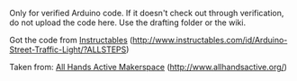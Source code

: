 
Only for verified Arduino code. If it doesn't check out through verification, do not upload the code here. Use the drafting folder or the wiki.

Got the code from [Instructables](http://www.instructables.com/id/Arduino-Street-Traffic-Light/?ALLSTEPS) 
(http://www.instructables.com/id/Arduino-Street-Traffic-Light/?ALLSTEPS)

Taken from: [All Hands Active Makerspace](http://www.allhandsactive.org/)
(http://www.allhandsactive.org/)
